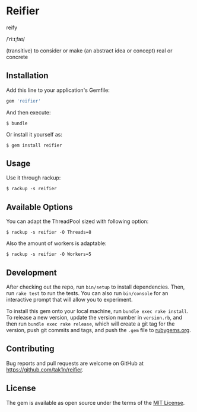 # Reifier

reify

/ˈriːɪˌfaɪ/

(transitive) to consider or make (an abstract idea or concept) real or concrete

## Installation

Add this line to your application's Gemfile:

```ruby
gem 'reifier'
```

And then execute:

    $ bundle

Or install it yourself as:

    $ gem install reifier

## Usage

Use it through rackup:

    $ rackup -s reifier

## Available Options

You can adapt the ThreadPool sized with following option:

    $ rackup -s reifier -O Threads=8

Also the amount of workers is adaptable:

    $ rackup -s reifier -O Workers=5

## Development

After checking out the repo, run `bin/setup` to install dependencies. Then, run `rake test` to run the tests. You can also run `bin/console` for an interactive prompt that will allow you to experiment.

To install this gem onto your local machine, run `bundle exec rake install`. To release a new version, update the version number in `version.rb`, and then run `bundle exec rake release`, which will create a git tag for the version, push git commits and tags, and push the `.gem` file to [rubygems.org](https://rubygems.org).

## Contributing

Bug reports and pull requests are welcome on GitHub at https://github.com/tak1n/reifier.

## License

The gem is available as open source under the terms of the [MIT License](http://opensource.org/licenses/MIT).

